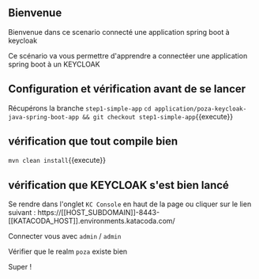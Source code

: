## Bienvenue

Bienvenue dans ce scenario connecté une application spring boot à keycloak 

Ce scénario va vous permettre d'apprendre a connectéer une application spring boot à un KEYCLOAK


## Configuration et vérification avant de se lancer

Récupérons la branche `step1-simple-app`
`cd application/poza-keycloak-java-spring-boot-app && git checkout step1-simple-app`{{execute}}

## vérification que tout compile bien
`mvn clean install`{{execute}}

## vérification que KEYCLOAK s'est bien lancé

Se rendre dans l'onglet `KC Console` en haut de la page ou cliquer sur le lien suivant :
 https://[[HOST_SUBDOMAIN]]-8443-[[KATACODA_HOST]].environments.katacoda.com/

Connecter vous avec `admin` / `admin`

Vérifier que le realm `poza` existe bien

Super !

